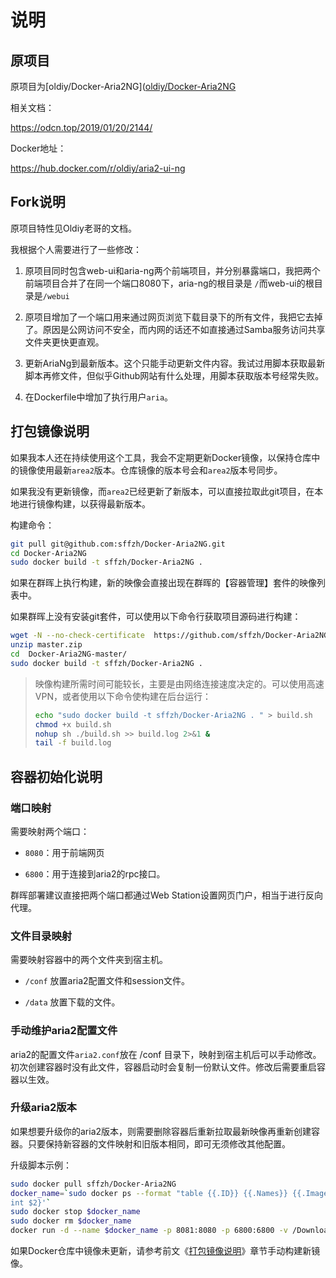 # 说明

## 原项目

原项目为[oldiy/Docker-Aria2NG]([oldiy/Docker-Aria2NG](https://github.com/oldiy/Docker-Aria2NG)

相关文档：

https://odcn.top/2019/01/20/2144/

Docker地址：

https://hub.docker.com/r/oldiy/aria2-ui-ng



## Fork说明

原项目特性见Oldiy老哥的文档。

我根据个人需要进行了一些修改：

1. 原项目同时包含web-ui和aria-ng两个前端项目，并分别暴露端口，我把两个前端项目合并了在同一个端口8080下，aria-ng的根目录是 `/`而web-ui的根目录是`/webui`

2. 原项目增加了一个端口用来通过网页浏览下载目录下的所有文件，我把它去掉了。原因是公网访问不安全，而内网的话还不如直接通过Samba服务访问共享文件夹更快更直观。

3. 更新AriaNg到最新版本。这个只能手动更新文件内容。我试过用脚本获取最新脚本再修文件，但似乎Github网站有什么处理，用脚本获取版本号经常失败。

4. 在Dockerfile中增加了执行用户`aria`。



## 打包镜像说明

<a href="javascript:" id="mark1"></a>

如果我本人还在持续使用这个工具，我会不定期更新Docker镜像，以保持仓库中的镜像使用最新`area2`版本。仓库镜像的版本号会和`area2`版本号同步。

如果我没有更新镜像，而`area2`已经更新了新版本，可以直接拉取此git项目，在本地进行镜像构建，以获得最新版本。

构建命令：

```bash
git pull git@github.com:sffzh/Docker-Aria2NG.git
cd Docker-Aria2NG
sudo docker build -t sffzh/Docker-Aria2NG . 
```

如果在群晖上执行构建，新的映像会直接出现在群晖的【容器管理】套件的映像列表中。

如果群晖上没有安装git套件，可以使用以下命令行获取项目源码进行构建：

```bash
wget -N --no-check-certificate  https://github.com/sffzh/Docker-Aria2NG/archive/refs/heads/master.zip
unzip master.zip
cd  Docker-Aria2NG-master/
sudo docker build -t sffzh/Docker-Aria2NG . 
```

> 映像构建所需时间可能较长，主要是由网络连接速度决定的。可以使用高速VPN，或者使用以下命令使构建在后台运行：
> 
> ```bash
> echo "sudo docker build -t sffzh/Docker-Aria2NG . " > build.sh
> chmod +x build.sh
> nohup sh ./build.sh >> build.log 2>&1 &
> tail -f build.log
> ```



## 容器初始化说明

### 端口映射

需要映射两个端口：

* `8080`：用于前端网页

* `6800`：用于连接到aria2的rpc接口。

群晖部署建议直接把两个端口都通过Web Station设置网页门户，相当于进行反向代理。

### 文件目录映射

需要映射容器中的两个文件夹到宿主机。

* `/conf` 放置aria2配置文件和session文件。

* `/data` 放置下载的文件。

### 手动维护aria2配置文件

aria2的配置文件`aria2.conf`放在 /conf 目录下，映射到宿主机后可以手动修改。初次创建容器时没有此文件，容器启动时会复制一份默认文件。修改后需要重启容器以生效。

### 升级aria2版本

如果想要升级你的aria2版本，则需要删除容器后重新拉取最新映像再重新创建容器。只要保持新容器的文件映射和旧版本相同，即可无须修改其他配置。

升级脚本示例：

```bash
sudo docker pull sffzh/Docker-Aria2NG
docker_name=`sudo docker ps --format "table {{.ID}} {{.Names}} {{.Image}}"|grep aria|awk '{pr
int $2}'`
sudo docker stop $docker_name
sudo docker rm $docker_name
docker run -d --name $docker_name -p 8081:8080 -p 6800:6800 -v /Download:/data  sffzh/Docker-Aria2NG
```

如果Docker仓库中镜像未更新，请参考前文《[打包镜像说明](#mark1)》章节手动构建新镜像。